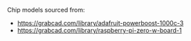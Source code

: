 Chip models sourced from:

- https://grabcad.com/library/adafruit-powerboost-1000c-3
- https://grabcad.com/library/raspberry-pi-zero-w-board-1